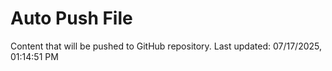 # Auto Push File

Content that will be pushed to GitHub repository.
Last updated: 07/17/2025, 01:14:51 PM